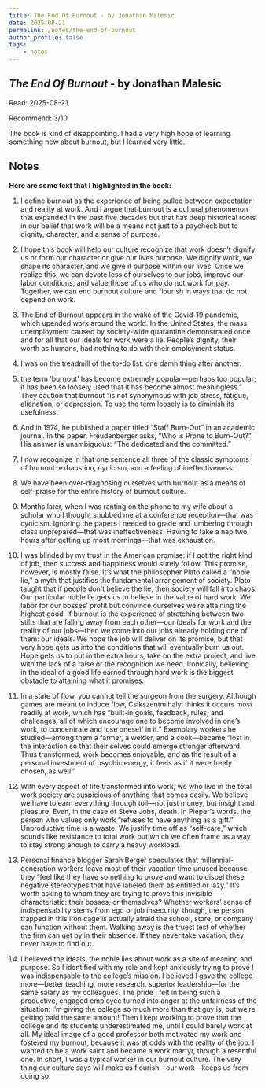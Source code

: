 ```yaml
---
title: The End Of Burnout - by Jonathan Malesic
date: 2025-08-21
permalink: /notes/the-end-of-burnout
author_profile: false
tags:
    - notes
---
```


## *The End Of Burnout* - by Jonathan Malesic

Read: 2025-08-21

Recommend: 3/10

The book is kind of disappointing. I had a very high hope of learning something new about burnout, but I learned very little. 

## Notes

**Here are some text that I highlighted in the book:** 

1. I define burnout as the experience of being pulled between expectation and reality at work. And I argue that burnout is a cultural phenomenon that expanded in the past five decades but that has deep historical roots in our belief that work will be a means not just to a paycheck but to dignity, character, and a sense of purpose.

2. I hope this book will help our culture recognize that work doesn’t dignify us or form our character or give our lives purpose. We dignify work, we shape its character, and we give it purpose within our lives. Once we realize this, we can devote less of ourselves to our jobs, improve our labor conditions, and value those of us who do not work for pay. Together, we can end burnout culture and flourish in ways that do not depend on work.

3. The End of Burnout appears in the wake of the Covid-19 pandemic, which upended work around the world. In the United States, the mass unemployment caused by society-wide quarantine demonstrated once and for all that our ideals for work were a lie. People’s dignity, their worth as humans, had nothing to do with their employment status.

4. I was on the treadmill of the to-do list: one damn thing after another.

5. the term ‘burnout’ has become extremely popular—perhaps too popular; it has been so loosely used that it has become almost meaningless.” They caution that burnout “is not synonymous with job stress, fatigue, alienation, or depression. To use the term loosely is to diminish its usefulness.

6. And in 1974, he published a paper titled “Staff Burn-Out” in an academic journal. In the paper, Freudenberger asks, “Who is Prone to Burn-Out?” His answer is unambiguous: “The dedicated and the committed.”

7. I now recognize in that one sentence all three of the classic symptoms of burnout: exhaustion, cynicism, and a feeling of ineffectiveness.

8. We have been over-diagnosing ourselves with burnout as a means of self-praise for the entire history of burnout culture.

9. Months later, when I was ranting on the phone to my wife about a scholar who I thought snubbed me at a conference reception—that was cynicism. Ignoring the papers I needed to grade and lumbering through class unprepared—that was ineffectiveness. Having to take a nap two hours after getting up most mornings—that was exhaustion.

10. I was blinded by my trust in the American promise: if I got the right kind of job, then success and happiness would surely follow. This promise, however, is mostly false. It’s what the philosopher Plato called a “noble lie,” a myth that justifies the fundamental arrangement of society. Plato taught that if people don’t believe the lie, then society will fall into chaos. Our particular noble lie gets us to believe in the value of hard work. We labor for our bosses’ profit but convince ourselves we’re attaining the highest good. If burnout is the experience of stretching between two stilts that are falling away from each other—our ideals for work and the reality of our jobs—then we come into our jobs already holding one of them: our ideals. We hope the job will deliver on its promise, but that very hope gets us into the conditions that will eventually burn us out. Hope gets us to put in the extra hours, take on the extra project, and live with the lack of a raise or the recognition we need. Ironically, believing in the ideal of a good life earned through hard work is the biggest obstacle to attaining what it promises.

11. In a state of flow, you cannot tell the surgeon from the surgery. Although games are meant to induce flow, Csikszentmihalyi thinks it occurs most readily at work, which has “built-in goals, feedback, rules, and challenges, all of which encourage one to become involved in one’s work, to concentrate and lose oneself in it.” Exemplary workers he studied—among them a farmer, a welder, and a cook—became “lost in the interaction so that their selves could emerge stronger afterward. Thus transformed, work becomes enjoyable, and as the result of a personal investment of psychic energy, it feels as if it were freely chosen, as well.”

12. With every aspect of life transformed into work, we who live in the total work society are suspicious of anything that comes easily. We believe we have to earn everything through toil—not just money, but insight and pleasure. Even, in the case of Steve Jobs, death. In Pieper’s words, the person who values only work “refuses to have anything as a gift.” Unproductive time is a waste. We justify time off as “self-care,” which sounds like resistance to total work but which we often frame as a way to stay strong enough to carry a heavy workload.

13. Personal finance blogger Sarah Berger speculates that millennial-generation workers leave most of their vacation time unused because they “feel like they have something to prove and want to dispel these negative stereotypes that have labeled them as entitled or lazy.” It’s worth asking to whom they are trying to prove this invisible characteristic: their bosses, or themselves? Whether workers’ sense of indispensability stems from ego or job insecurity, though, the person trapped in this iron cage is actually afraid the school, store, or company can function without them. Walking away is the truest test of whether the firm can get by in their absence. If they never take vacation, they never have to find out.

14. I believed the ideals, the noble lies about work as a site of meaning and purpose. So I identified with my role and kept anxiously trying to prove I was indispensable to the college’s mission. I believed I gave the college more—better teaching, more research, superior leadership—for the same salary as my colleagues. The pride I felt in being such a productive, engaged employee turned into anger at the unfairness of the situation: I’m giving the college so much more than that guy is, but we’re getting paid the same amount! Then I kept working to prove that the college and its students underestimated me, until I could barely work at all. My ideal image of a good professor both motivated my work and fostered my burnout, because it was at odds with the reality of the job. I wanted to be a work saint and became a work martyr, though a resentful one. In short, I was a typical worker in our burnout culture. The very thing our culture says will make us flourish—our work—keeps us from doing so.

